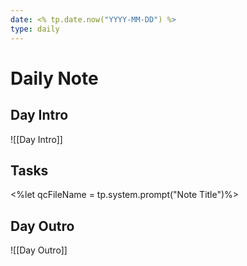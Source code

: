 ```yaml
---
date: <% tp.date.now("YYYY-MM-DD") %>
type: daily
---
```

# Daily Note

## Day Intro
![[Day Intro]]


## Tasks
<%let qcFileName = tp.system.prompt("Note Title")%>

## Day Outro
![[Day Outro]]
